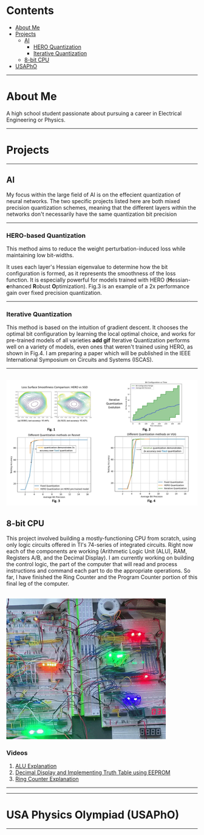 # Contents
- [About Me](#about-me)
- [Projects](#projects)
	- [AI](#ai)
		- [HERO Quantization](#hero-quantization)
		- [Iterative Quantization](#iterative-quantization)
	- [8-bit CPU](#8-bit-cpu)
- [USAPhO](#USA-Physics-competition-(usapho))

---

# About Me

A high school student passionate about pursuing a career in Electrical Engineering or Physics.

---

# Projects

---

## AI

My focus within the large field of AI is on the effecient quantization of neural networks. The two specific projects listed here are both mixed precision quantization schemes, meaning that the
different layers within the networks don't necessarily have the same quantization bit precision

---

### HERO-based Quantization
This method aims to reduce the weight perturbation-induced loss while maintaining low bit-widths.
<!-- by only giving large bit precisions to layers with a rough loss surface. -->
It uses each layer's Hessian eigenvalue to determine how the bit configuration is formed, as it represents the smoothness of the loss function.
It is especially powerful for models trained with HERO (**H**essian-**e**nhanced **R**obust **O**ptimization).
Fig.3 is an example of a 2x performance gain over fixed precision quantization.




---

### Iterative Quantization
This method is based on the intuition of gradient descent. It chooses the optimal bit configuration by learning the local optimal choice, and works for pre-trained models of all varieties
**add gif**
Iterative Quantization performs well on a variety of models, even ones that weren't trained using HERO, as shown in Fig.4.
I am preparing a paper which will be published in the IEEE International Symposium on Circuits and Systems (ISCAS).

---
![fourpic](./FourPlotProjectIllustration.JPG)
---
## 8-bit CPU

This project involved building a mostly-functioning CPU from scratch, using only logic circuits offered in TI's 74-series of integrated circuits. Right now each of the components are working (Arithmetic Logic Unit (ALU), RAM, Registers A/B, and the Decimal Display).
I am currently working on building the control logic, the part of the computer that will read and process instructions and command each part to do the appropriate operations. So far, I have finished the Ring Counter and the Program Counter portion of this final leg of the computer. <br> <br>
<!-- ![demo](./SCR-20220827-s1t.jpeg) -->
![gif](./ezgif.com-gif-maker_skipframe.gif)
### Videos
1. [ALU Explanation](https://youtu.be/4WzkkjmJwrw)
2. [Decimal Display and Implementing Truth Table using EEPROM](https://youtu.be/yc6WBX6zgWk)
3. [Ring Counter Explanation](https://youtu.be/4z909RtefZI)

---

---

# USA Physics Olympiad (USAPhO)

---

